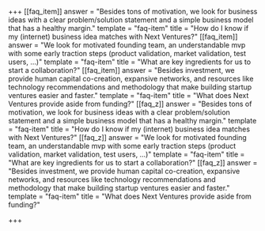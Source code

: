 +++
[[faq_item]]
answer = "Besides tons of motivation, we look for business ideas with a clear problem/solution statement and a simple business model that has a healthy margin."
template = "faq-item"
title = "How do I know if my (internet) business idea matches with Next Ventures?"
[[faq_item]]
answer = "We look for motivated founding team, an understandable mvp with some early traction steps (product validation, market validation, test users, …)"
template = "faq-item"
title = "What are key ingredients for us to start a collaboration?"
[[faq_item]]
answer = "Besides investment, we provide human capital co-creation, expansive networks, and resources like technology recommendations and methodology that make building startup ventures easier and faster."
template = "faq-item"
title = "What does Next Ventures provide aside from funding?"
[[faq_z]]
answer = "Besides tons of motivation, we look for business ideas with a clear problem/solution statement and a simple business model that has a healthy margin."
template = "faq-item"
title = "How do I know if my (internet) business idea matches with Next Ventures?"
[[faq_z]]
answer = "We look for motivated founding team, an understandable mvp with some early traction steps (product validation, market validation, test users, …)"
template = "faq-item"
title = "What are key ingredients for us to start a collaboration?"
[[faq_z]]
answer = "Besides investment, we provide human capital co-creation, expansive networks, and resources like technology recommendations and methodology that make building startup ventures easier and faster."
template = "faq-item"
title = "What does Next Ventures provide aside from funding?"

+++

